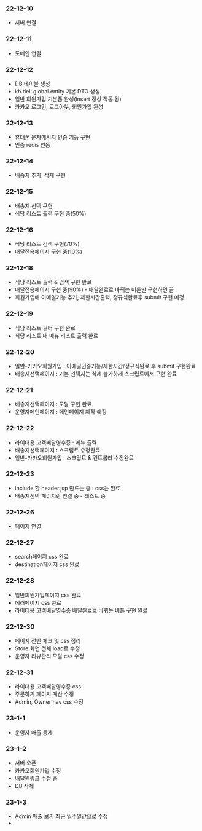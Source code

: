 ### 22-12-10
- 서버 연결
### 22-12-11
- 도메인 연결
### 22-12-12
- DB 테이블 생성
- kh.deli.global.entity 기본 DTO 생성
- 일반 회원가입 기본폼 완성(insert 정상 작동 됨)
- 카카오 로그인, 로그아웃, 회원가입 완성
### 22-12-13
- 휴대폰 문자메시지 인증 기능 구현
- 인증 redis 연동
### 22-12-14
- 배송지 추가, 삭제 구현
### 22-12-15
- 배송지 선택 구현
- 식당 리스트 출력 구현 중(50%)
### 22-12-16
- 식당 리스트 검색 구현(70%)
- 배달전용페이지 구현 중(10%)
### 22-12-18
- 식당 리스트 출력 & 검색 구현 완료
- 배달전용페이지 구현 중(90%) - 배달완료로 바뀌는 버튼만 구현하면 끝
- 회원가입에 이메일기능 추가, 제한시간출력, 정규식완료후 submit 구현 예정
### 22-12-19
- 식당 리스트 필터 구현 완료
- 식당 리스트 내 메뉴 리스트 출력 완료
### 22-12-20
- 일반-카카오회원가입 : 이메일인증기능/제한시간/정규식완료 후 submit 구현완료
- 배송지선택페이지 : 기본 선택지는 삭제 불가하게 스크립트에서 구현 완료
### 22-12-21
- 배송지선택페이지 : 모달 구현 완료
- 운영자메인페이지 : 메인페이지 제작 예정
### 22-12-22
- 라이더용 고객배달영수증 : 메뉴 출력
- 배송지선택페이지 : 스크립트 수정완료
- 일반-카카오회원가입 : 스크립트 & 컨트롤러 수정완료
### 22-12-23
- include 할 header.jsp 만드는 중 : css는 완료
- 배송지선택 페이지랑 연결 중 - 테스트 중
### 22-12-26
- 페이지 연결
### 22-12-27
- search페이지 css 완료
- destination페이지 css 완료
### 22-12-28
- 일반회원가입페이지 css 완료
- 에러페이지 css 완료
- 라이더용 고객배달영수증 배달완료로 바뀌는 버튼 구현 완료
### 22-12-30
- 페이지 전반 체크 및 css 정리
- Store 화면 전체 load로 수정
- 운영자 리뷰관리 모달 css 수정
### 22-12-31
- 라이더용 고객배달영수증 css
- 주문하기 페이지 계산 수정
- Admin, Owner nav css 수정
### 23-1-1
- 운영자 매출 통계
### 23-1-2
- 서버 오픈
- 카카오회원가입 수정
- 배달원링크 수정 중
- DB 삭제
### 23-1-3
- Admin 매출 보기 최근 일주일간으로 수정
- 
